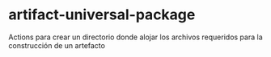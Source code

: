 # artifact-universal-package
Actions para crear un directorio donde alojar los archivos requeridos para la construcción de un artefacto
